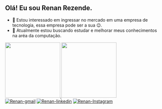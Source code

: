 ## Olá! Eu sou Renan Rezende.

- 👀 Estou interessado em ingressar no mercado em uma empresa de tecnologia, essa empresa pode ser a sua 😉.
- 🌱 Atualmente estou buscando estudar e melhorar meus conhecimentos na aréa da computação.


<div>
  <a href="https://github.com/Renan906">
    <img
      height="180em"
      src="https://github-readme-stats.vercel.app/api?username=Renan906&locale=pt-br&theme=tokyonight&show_icons=true&count_private=true"
    />
    <img
      height="180em"
      src="https://github-readme-stats.vercel.app/api/top-langs?username=Renan906&locale=pt-br&layout=compact&langs_count=12&theme=tokyonight&count_private=true"
    />
  </a>
</div>

<div>
  <a href="mailto:renanrezende224@gmail.com"
    ><img
      src="https://img.shields.io/badge/Gmail-D14836?style=for-the-badge&logo=gmail&logoColor=white"
      alt="Renan-gmail"
  /></a>
  <a href="https://www.linkedin.com/in/renanrolao/"
    ><img
      src="https://img.shields.io/badge/LinkedIn-0077B5?style=for-the-badge&logo=linkedin&logoColor=white"
      alt="Renan-linkedin"
  /></a><a 
    ></a>
      <a href="https://instagram.com/renanrolao"
      ><img 
      src="https://img.shields.io/badge/-Instagram-%23E4405F?style=for-the-badge&logo=instagram&logoColor=white"
      alt="Renan-Instagram"
  /></a>
</div>
<img
  src="https://raw.githubusercontent.com/Renan906/Renan906/output/github-contribution-grid-snake.svg"
  alt=""
/>
  

